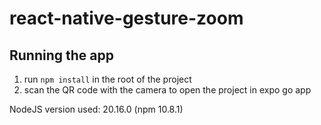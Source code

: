 # react-native-gesture-zoom

## Running the app

1. run `npm install` in the root of the project
2. scan the QR code with the camera to open the project in expo go app

NodeJS version used: 20.16.0 (npm 10.8.1)
